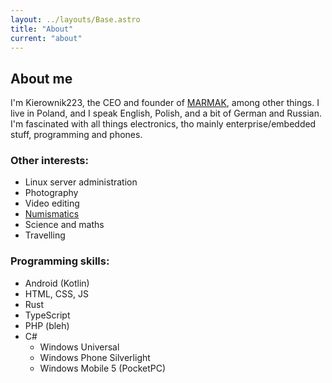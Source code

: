 ```yaml
---
layout: ../layouts/Base.astro
title: "About"
current: "about"
---
```


## About me

I'm Kierownik223, the CEO and founder of [MARMAK](https://marmak.net.pl), among other things. I live in Poland, and I speak English, Polish, and a bit of German and Russian.  
I'm fascinated with all things electronics, tho mainly enterprise/embedded stuff, programming and phones.

### Other interests: 

- Linux server administration
- Photography
- Video editing
- [Numismatics](https://en.wikipedia.org/wiki/Numismatics)
- Science and maths
- Travelling

### Programming skills:

- Android (Kotlin)
- HTML, CSS, JS
- Rust
- TypeScript
- PHP (bleh)
- C#
    - Windows Universal
    - Windows Phone Silverlight
    - Windows Mobile 5 (PocketPC)
